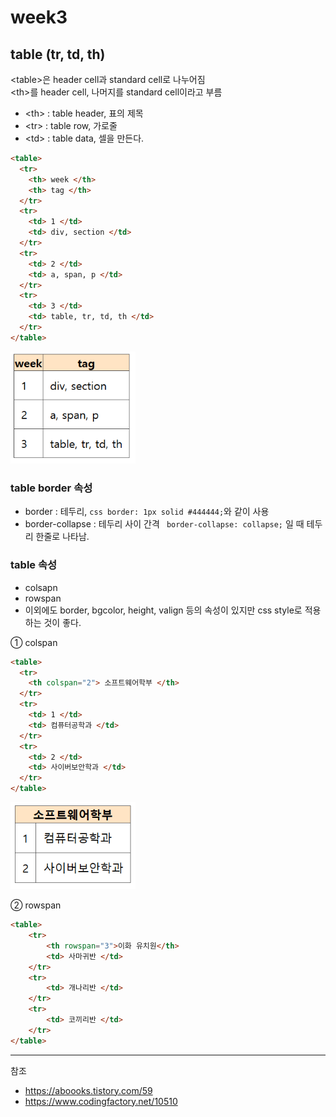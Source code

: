 # week3
## table (tr, td, th)

\<table>은 header cell과 standard cell로 나누어짐  
\<th>를 header cell, 나머지를 standard cell이라고 부름  

- \<th> : table header, 표의 제목
- \<tr> : table row, 가로줄
- \<td> : table data, 셀을 만든다.  

```html
<table>
  <tr>
    <th> week </th>
    <th> tag </th>
  </tr>
  <tr>
    <td> 1 </td>
    <td> div, section </td>
  </tr>
  <tr>
    <td> 2 </td>
    <td> a, span, p </td>
  </tr>
  <tr>
    <td> 3 </td>
    <td> table, tr, td, th </td>
  </tr>
</table>
```
<img src="./imgs/table.png" width="200"/>

### table border 속성  
- border : 테두리, ```css border: 1px solid #444444;```와 같이 사용
- border-collapse : 테두리 사이 간격 ``` border-collapse: collapse;``` 일 때 테두리 한줄로 나타남.

### table 속성
- colsapn
- rowspan
- 이외에도 border, bgcolor, height, valign 등의 속성이 있지만 css style로 적용하는 것이 좋다.

① colspan
```html
<table>
  <tr>
    <th colspan="2"> 소프트웨어학부 </th>
  </tr>
  <tr>
    <td> 1 </td>
    <td> 컴퓨터공학과 </td>
  </tr>
  <tr>
    <td> 2 </td>
    <td> 사이버보안학과 </td>
  </tr>
</table>
```
<img src="./imgs/table2.png" width="200"/>

② rowspan
```html
<table>
    <tr>
        <th rowspan="3">이화 유치원</th>
        <td> 사마귀반 </td>                
    </tr>
    <tr>
        <td> 개나리반 </td>
    </tr>
    <tr>
        <td> 코끼리반 </td>
    </tr>
</table>
```


* * *
참조
- https://aboooks.tistory.com/59
- https://www.codingfactory.net/10510
